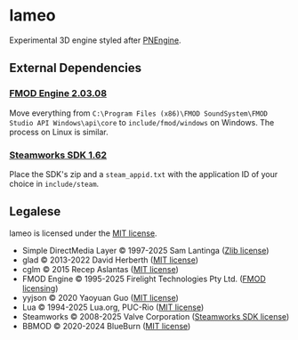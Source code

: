 # lameo

Experimental 3D engine styled after [PNEngine](https://github.com/Schwungus/PNEngine).

## External Dependencies

### [FMOD Engine 2.03.08](https://www.fmod.com/download#fmodengine)

Move everything from `C:\Program Files (x86)\FMOD SoundSystem\FMOD Studio API Windows\api\core`
to `include/fmod/windows` on Windows. The process on Linux is similar.

### [Steamworks SDK 1.62](https://partner.steamgames.com/dashboard)

Place the SDK's zip and a `steam_appid.txt` with the application ID of your
choice in `include/steam`.

## Legalese

lameo is licensed under the [MIT license](https://github.com/Schwungus/lameo/blob/main/LICENSE).

-   Simple DirectMedia Layer © 1997-2025 Sam Lantinga ([Zlib license](https://github.com/libsdl-org/SDL/blob/main/LICENSE.txt))
-   glad © 2013-2022 David Herberth ([MIT license](https://github.com/Dav1dde/glad/blob/glad2/LICENSE))
-   cglm © 2015 Recep Aslantas ([MIT license](https://github.com/recp/cglm/blob/master/LICENSE))
-   FMOD Engine © 1995-2025 Firelight Technologies Pty Ltd. ([FMOD licensing](https://fmod.com/licensing))
-   yyjson © 2020 Yaoyuan Guo ([MIT license](https://github.com/ibireme/yyjson/blob/master/LICENSE))
-   Lua © 1994-2025 Lua.org, PUC-Rio ([MIT license](https://www.lua.org/license.html))
-   Steamworks © 2008-2025 Valve Corporation ([Steamworks SDK license](https://partner.steamgames.com/documentation/sdk_access_agreement))
-   BBMOD © 2020-2024 BlueBurn ([MIT license](https://github.com/blueburncz/BBMOD/blob/bbmod3/LICENSE))
